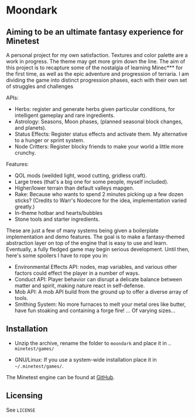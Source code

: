 # Moondark
## Aiming to be an ultimate fantasy experience for Minetest
A personal project for my own satisfaction. Textures and color palette are a work in progress. The theme may get more grim down the line. The aim of this project is to recapture some of the nostalgia of learning Minec*** for the first time, as well as the epic adventure and progression of terraria. I am dividing the game into distinct progression phases, each with their own set of struggles and challenges

APIs:
- Herbs: register and generate herbs given particular conditions, for intelligent gameplay and rare ingredients.
- Astrology: Seasons, Moon phases, (planned seasonal block changes, and planets).
- Status Effects: Register status effects and activate them. My alternative to a hunger or sprint system.
- Node Critters: Register blocky friends to make your world a little more crunchy.

Features:
- QOL mods (weilded light, wood cutting, gridless craft).
- Large trees (that's a big one for some people, myself included).
- Higher/lower terrain than default valleys mapgen.
- Rake: Because who wants to spend 2 minutes picking up a few dozen sticks? (Credits to Warr's Nodecore for the idea, implementation varied greatly.)
- In-theme hotbar and hearts/bubbles
- Stone tools and starter ingredients.

These are just a few of many systems being given a boilerplate implementation and demo features. The goal is to make a fantasy-themed abstraction layer on top of the engine that is easy to use and learn. Eventually, a fully fledged game may begin serious development. Until then, here's some spoilers I have to rope you in:
- Environmental Effects API: nodes, map variables, and various other factors could effect the player in a number of ways.
- Conduct API: Player behavior can disrupt a delicate balance between matter and spirit, making nature react in self-defense.
- Mob API: A mob API build from the ground up to offer a diverse array of tools.
- Smithing System: No more furnaces to melt your metal ores like butter, have fun stoaking and containing a forge fire! ... Of varying sizes...

## Installation

- Unzip the archive, rename the folder to `moondark` and
place it in .. `minetest/games/`

- GNU/Linux: If you use a system-wide installation place it in `~/.minetest/games/`.

The Minetest engine can be found at [GitHub](https://github.com/minetest/minetest).

## Licensing

See `LICENSE`

